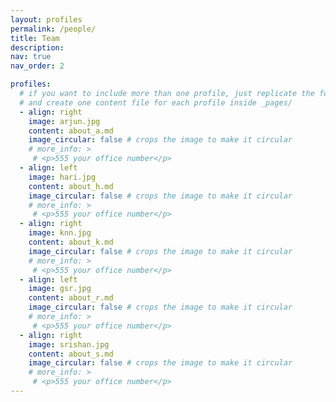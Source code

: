 ```yaml
---
layout: profiles
permalink: /people/
title: Team
description:
nav: true
nav_order: 2

profiles:
  # if you want to include more than one profile, just replicate the following block
  # and create one content file for each profile inside _pages/
  - align: right
    image: arjun.jpg
    content: about_a.md
    image_circular: false # crops the image to make it circular
    # more_info: >
     # <p>555 your office number</p>
  - align: left
    image: hari.jpg
    content: about_h.md
    image_circular: false # crops the image to make it circular
    # more_info: >
     # <p>555 your office number</p>
  - align: right
    image: knn.jpg
    content: about_k.md
    image_circular: false # crops the image to make it circular
    # more_info: >
     # <p>555 your office number</p>
  - align: left
    image: gsr.jpg
    content: about_r.md
    image_circular: false # crops the image to make it circular
    # more_info: >
     # <p>555 your office number</p>
  - align: right
    image: srishan.jpg
    content: about_s.md
    image_circular: false # crops the image to make it circular
    # more_info: >
     # <p>555 your office number</p>
---
```

